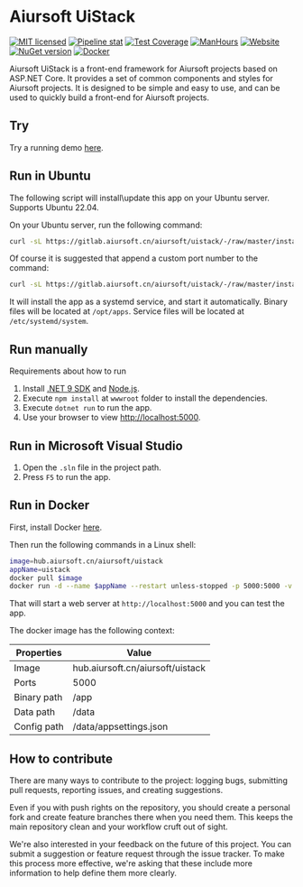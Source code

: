 # Aiursoft UiStack

[![MIT licensed](https://img.shields.io/badge/license-MIT-blue.svg)](https://gitlab.aiursoft.cn/aiursoft/uistack/-/blob/master/LICENSE)
[![Pipeline stat](https://gitlab.aiursoft.cn/aiursoft/uistack/badges/master/pipeline.svg)](https://gitlab.aiursoft.cn/aiursoft/uistack/-/pipelines)
[![Test Coverage](https://gitlab.aiursoft.cn/aiursoft/uistack/badges/master/coverage.svg)](https://gitlab.aiursoft.cn/aiursoft/uistack/-/pipelines)
[![ManHours](https://manhours.aiursoft.cn/r/gitlab.aiursoft.cn/aiursoft/uistack.svg)](https://gitlab.aiursoft.cn/aiursoft/uistack/-/commits/master?ref_type=heads)
[![Website](https://img.shields.io/website?url=https%3A%2F%2Fstack.aiursoft.cn%2F)](https://stack.aiursoft.cn)
[![NuGet version](https://img.shields.io/nuget/v/Aiursoft.UiStack.svg)](https://www.nuget.org/packages/Aiursoft.UiStack/)
[![Docker](https://img.shields.io/badge/docker-latest-blue?logo=docker)](https://hub.aiursoft.cn/#!/taglist/aiursoft/uistack)

Aiursoft UiStack is a front-end framework for Aiursoft projects based on ASP.NET Core. It provides a set of common components and styles for Aiursoft projects. It is designed to be simple and easy to use, and can be used to quickly build a front-end for Aiursoft projects.

## Try

Try a running demo [here](https://stack.aiursoft.cn).

## Run in Ubuntu

The following script will install\update this app on your Ubuntu server. Supports Ubuntu 22.04.

On your Ubuntu server, run the following command:

```bash
curl -sL https://gitlab.aiursoft.cn/aiursoft/uistack/-/raw/master/install.sh | sudo bash
```

Of course it is suggested that append a custom port number to the command:

```bash
curl -sL https://gitlab.aiursoft.cn/aiursoft/uistack/-/raw/master/install.sh | sudo bash -s 8080
```

It will install the app as a systemd service, and start it automatically. Binary files will be located at `/opt/apps`. Service files will be located at `/etc/systemd/system`.

## Run manually

Requirements about how to run

1. Install [.NET 9 SDK](http://dot.net/) and [Node.js](https://nodejs.org/).
2. Execute `npm install` at `wwwroot` folder to install the dependencies.
3. Execute `dotnet run` to run the app.
4. Use your browser to view [http://localhost:5000](http://localhost:5000).

## Run in Microsoft Visual Studio

1. Open the `.sln` file in the project path.
2. Press `F5` to run the app.

## Run in Docker

First, install Docker [here](https://docs.docker.com/get-docker/).

Then run the following commands in a Linux shell:

```bash
image=hub.aiursoft.cn/aiursoft/uistack
appName=uistack
docker pull $image
docker run -d --name $appName --restart unless-stopped -p 5000:5000 -v /var/www/$appName:/data $image
```

That will start a web server at `http://localhost:5000` and you can test the app.

The docker image has the following context:

| Properties  | Value                           |
|-------------|---------------------------------|
| Image       | hub.aiursoft.cn/aiursoft/uistack |
| Ports       | 5000                            |
| Binary path | /app                            |
| Data path   | /data                           |
| Config path | /data/appsettings.json          |

## How to contribute

There are many ways to contribute to the project: logging bugs, submitting pull requests, reporting issues, and creating suggestions.

Even if you with push rights on the repository, you should create a personal fork and create feature branches there when you need them. This keeps the main repository clean and your workflow cruft out of sight.

We're also interested in your feedback on the future of this project. You can submit a suggestion or feature request through the issue tracker. To make this process more effective, we're asking that these include more information to help define them more clearly.
